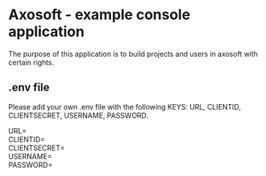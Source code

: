 # Axosoft - example console application
The purpose of this application is to build projects and users in axosoft with certain rights.
## .env file
Please add your own .env file with the following KEYS: URL, CLIENTID, CLIENTSECRET, USERNAME, PASSWORD.

URL=<br/>
CLIENTID=<br/>
CLIENTSECRET=<br/>
USERNAME=<br/>
PASSWORD=<br/>

